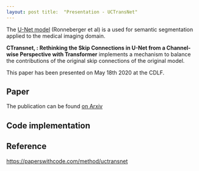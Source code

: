 ```yaml
---
layout: post title:  "Presentation - UCTransNet"
---
```

The [U-Net model](https://paperswithcode.com/method/u-net) (Ronneberger et al) is a used for semantic segmentation
applied to the medical imaging domain.

**CTransnet, : Rethinking the Skip Connections in U-Net from a Channel-wise Perspective with Transformer** implements a
mechanism to balance the contributions of the original skip connections of the original model. 

This paper has been presented on May 18th 2020 at the CDLF.

## Paper

The publication can be found [on Arxiv](https://arxiv.org/abs/2109.04335)

## Code implementation

## Reference

https://paperswithcode.com/method/uctransnet 


